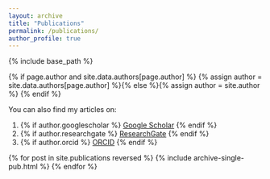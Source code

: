 ```yaml
---
layout: archive
title: "Publications"
permalink: /publications/
author_profile: true
---
```


<style>
  ul.a {
    list-style-type: disk;
  }
</style>

{% include base_path %}

{% if page.author and site.data.authors[page.author] %}
  {% assign author = site.data.authors[page.author] %}{% else %}{% assign author = site.author %}
{% endif %}

You can also find my articles on:
<ul class="a">
  <li>
    {% if author.googlescholar %}
      <a href="{{author.googlescholar}}">Google Scholar</a>
    {% endif %}
  </li>
  <li>
    {% if author.researchgate %}
      <a href="{{author.researchgate}}">ResearchGate</a>
    {% endif %}
  </li>
  <li>
    {% if author.orcid %}
      <a href="{{author.orcid}}">ORCID</a>
    {% endif %}
  </li>
</ul>

{% for post in site.publications reversed %}
  {% include archive-single-pub.html %}
{% endfor %}

